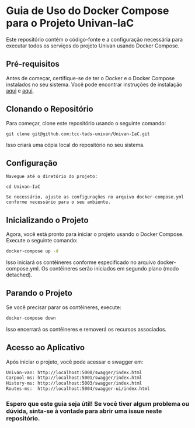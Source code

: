 # Guia de Uso do Docker Compose para o Projeto Univan-IaC

Este repositório contém o código-fonte e a configuração necessária para executar todos os serviços do projeto Univan usando Docker Compose.

## Pré-requisitos

Antes de começar, certifique-se de ter o Docker e o Docker Compose instalados no seu sistema. Você pode encontrar instruções de instalação [aqui](https://docs.docker.com/get-docker/) e [aqui](https://docs.docker.com/compose/install/).

## Clonando o Repositório

Para começar, clone este repositório usando o seguinte comando:

``` 
git clone git@github.com:tcc-tads-univan/Univan-IaC.git
```

Isso criará uma cópia local do repositório no seu sistema.

## Configuração

    Navegue até o diretório do projeto:
```
cd Univan-IaC
```
    Se necessário, ajuste as configurações no arquivo docker-compose.yml conforme necessário para o seu ambiente.

## Inicializando o Projeto

Agora, você está pronto para iniciar o projeto usando o Docker Compose. Execute o seguinte comando:

```bash
docker-compose up -d
```
Isso iniciará os contêineres conforme especificado no arquivo docker-compose.yml. Os contêineres serão iniciados em segundo plano (modo detached).

## Parando o Projeto

Se você precisar parar os contêineres, execute:

```bash
docker-compose down
```
Isso encerrará os contêineres e removerá os recursos associados.


## Acesso ao Aplicativo

Após iniciar o projeto, você pode acessar o swagger em: 

```bash
Univan-van: http://localhost:5000/swagger/index.html
Carpool-ms: http://localhost:5001/swagger/index.html
History-ms: http://localhost:5003/swagger/index.html
Routes-ms:  http://localhost:5004/swagger-ui/index.html
```
### Espero que este guia seja útil! Se você tiver algum problema ou dúvida, sinta-se à vontade para abrir uma issue neste repositório.

